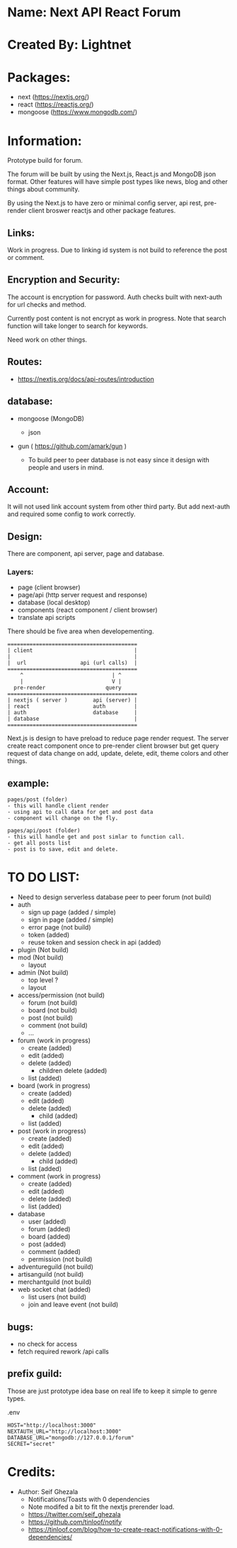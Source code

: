 # Name: Next API React Forum

# Created By: Lightnet

# Packages:
- next (https://nextjs.org/)
- react (https://reactjs.org/)
- mongoose (https://www.mongodb.com/)

# Information:
  Prototype build for forum.

  The forum will be built by using the Next.js, React.js and MongoDB json format. Other features will have simple post types like news, blog and other things about community.

  By using the Next.js to have zero or minimal config server, api rest, pre-render client broswer reactjs and other package features.

## Links:
  Work in progress. Due to linking id system is not build to reference the post or comment.

## Encryption and Security:
  The account is encryption for password. Auth checks built with next-auth for url checks and method. 

  Currently post content is not encrypt as work in progress. Note that search function will take longer to search for keywords.
  
  Need work on other things.

## Routes:
- https://nextjs.org/docs/api-routes/introduction

## database:
- mongoose (MongoDB)
  - json

- gun ( https://github.com/amark/gun )
  - To build peer to peer database is not easy since it design with people and users in mind.

## Account:
  It will not used link account system from other third party. But add next-auth and required some config to work correctly.

## Design:
  There are component, api server, page and database.

### Layers:
- page (client browser)
- page/api (http server request and response)
- database (local desktop)
- components (react component / client browser)
- translate api scripts

There should be five area when developementing.

```
=========================================
| client                                |
|                                       |
|  url                 api (url calls)  |
=========================================
    ^                            | ^
    |                            V |
  pre-render                   query
=========================================
| nextjs ( server )        api (server) | 
| react                    auth         |
| auth                     database     |
| database                              |
=========================================
```

  Next.js is design to have preload to reduce page render request. The server create react component once to pre-render client browser but get query request of data change on add, update, delete, edit, theme colors and other things.

## example:
```
pages/post (folder)
- this will handle client render
- using api to call data for get and post data
- component will change on the fly.

pages/api/post (folder)
- this will handle get and post simlar to function call.
- get all posts list
- post is to save, edit and delete.
```

# TO DO LIST:
- Need to design serverless database peer to peer forum (not build)
- auth 
  - sign up page (added / simple)
  - sign in page (added / simple)
  - error page (not build)
  - token (added)
  - reuse token and session check in api  (added)
- plugin (Not build)
- mod (Not build)
  - layout
- admin (Not build)
  - top level ?
  - layout
- access/permission (not build)
  - forum (not build)
  - board (not build)
  - post (not build)
  - comment (not build)
  - ...
- forum (work in progress)
  - create (added)
  - edit (added)
  - delete (added)
    - children delete (added)
  - list (added)
- board (work in progress)
  - create (added)
  - edit (added)
  - delete (added)
	  - child (added)
  - list (added)
- post (work in progress)
  - create (added)
  - edit (added)
  - delete (added)
  	- child (added)
  - list (added)
- comment (work in progress)
  - create (added)
  - edit (added)
  - delete (added)
  - list (added)
- database
  - user (added)
  - forum (added)
  - board (added)
  - post (added)
  - comment (added)
  - permission (not build)
- adventureguild (not build)
- artisanguild (not build)
- merchantguild (not build)
- web socket chat (added)
  - list users (not build)
  - join and leave event (not build)

## bugs:
- no check for access
- fetch required rework /api calls

## prefix guild:
  Those are just prototype idea base on real life to keep it simple to genre types.


.env
```
HOST="http://localhost:3000"
NEXTAUTH_URL="http://localhost:3000"
DATABASE_URL="mongodb://127.0.0.1/forum"
SECRET="secret"
```

# Credits:

- Author: Seif Ghezala
  - Notifications/Toasts with 0 dependencies
  - Note modifed a bit to fit the nextjs prerender load.
  - https://twitter.com/seif_ghezala
  - https://github.com/tinloof/notify
  - https://tinloof.com/blog/how-to-create-react-notifications-with-0-dependencies/